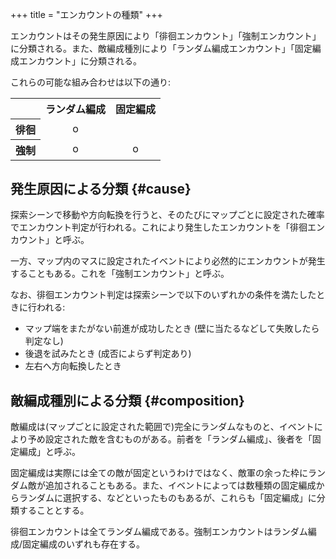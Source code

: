 +++
title = "エンカウントの種類"
+++

エンカウントはその発生原因により「徘徊エンカウント」「強制エンカウント」に分類される。また、敵編成種別により「ランダム編成エンカウント」「固定編成エンカウント」に分類される。

これらの可能な組み合わせは以下の通り:

<table>
  <tr><th></th><th>ランダム編成</th><th>固定編成</th></tr>
  <tr><th>徘徊</th><td style="text-align: center">o</td><td style="text-align: center"></td></tr>
  <tr><th>強制</th><td style="text-align: center">o</td><td style="text-align: center">o</td></tr>
</table>

## 発生原因による分類 {#cause}

探索シーンで移動や方向転換を行うと、そのたびにマップごとに設定された確率でエンカウント判定が行われる。これにより発生したエンカウントを「徘徊エンカウント」と呼ぶ。

一方、マップ内のマスに設定されたイベントにより必然的にエンカウントが発生することもある。これを「強制エンカウント」と呼ぶ。

なお、徘徊エンカウント判定は探索シーンで以下のいずれかの条件を満たしたときに行われる:

* マップ端をまたがない前進が成功したとき (壁に当たるなどして失敗したら判定なし)
* 後退を試みたとき (成否によらず判定あり)
* 左右へ方向転換したとき

## 敵編成種別による分類 {#composition}

敵編成は(マップごとに設定された範囲で)完全にランダムなものと、イベントにより予め設定された敵を含むものがある。前者を「ランダム編成」、後者を「固定編成」と呼ぶ。

固定編成は実際には全ての敵が固定というわけではなく、敵軍の余った枠にランダム敵が追加されることもある。また、イベントによっては数種類の固定編成からランダムに選択する、などといったものもあるが、これらも「固定編成」に分類することとする。

徘徊エンカウントは全てランダム編成である。強制エンカウントはランダム編成/固定編成のいずれも存在する。
